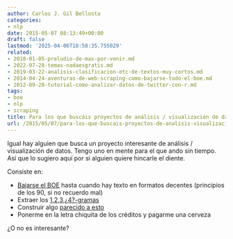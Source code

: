 ```yaml
---
author: Carlos J. Gil Bellosta
categories:
- nlp
date: 2015-05-07 08:13:49+00:00
draft: false
lastmod: '2025-04-06T18:58:35.755029'
related:
- 2018-01-05-preludio-de-mas-por-venir.md
- 2022-07-28-temas-nadaesgratis.md
- 2019-03-22-analisis-clasificacion-etc-de-textos-muy-cortos.md
- 2014-04-24-aventuras-de-web-scraping-como-bajarse-todo-el-boe.md
- 2012-09-28-tutorial-como-analizar-datos-de-twitter-con-r.md
tags:
- boe
- nlp
- scraping
title: Para los que buscáis proyectos de análisis / visualización de datos
url: /2015/05/07/para-los-que-buscais-proyectos-de-analisis-visualizacion-de-datos/
---
```


Igual hay alguien que busca un proyecto interesante de análisis / visualización de datos. Tengo uno en mente para el que ando sin tiempo. Así que lo sugiero aquí por si alguien quiere hincarle el diente.

Consiste en:

* [Bajarse el BOE](https://datanalytics.com/2014/04/24/aventuras-de-web-scraping-como-bajarse-todo-el-boe/) hasta cuando hay texto en formatos decentes (principios de los 90, si no recuerdo mal)
* Extraer los [1,2,3,¿4?-gramas](http://en.wikipedia.org/wiki/N-gram)
* Construir algo [parecido a esto](https://books.google.com/ngrams/graph?content=energ%C3%ADa+nuclear%2C+energ%C3%ADa+e%C3%B3lica&year_start=1800&year_end=2000&corpus=21&smoothing=3&share=&direct_url=t1%3B%2Cenerg%C3%ADa%20nuclear%3B%2Cc0%3B.t1%3B%2Cenerg%C3%ADa%20e%C3%B3lica%3B%2Cc0)
* Ponerme en la letra chiquita de los créditos y pagarme una cerveza

¿O no es interesante?